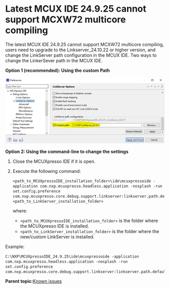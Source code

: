 # Latest MCUX IDE 24.9.25 cannot support MCXW72 multicore compiling 

The latest MCUX IDE 24.9.25 cannot support MCXW72 multicore compiling, users need to upgrade to the Linkserver\_24.10.22 or higher version, and change the LinkServer path configuration in the MCUX IDE. Two ways to change the LinkerSever path in the MCUX IDE.

**Option 1 \(recommended\): Using the custom Path**

![](../Images/latest_mcux_ide_24_9_25_cannot_support_multicore_compiling.png "LinkServer options")

**Option 2: Using the command-line to change the settings**

1.  Close the MCUXpresso IDE if it is open.
2.  Execute the following command:

    ```
    <path_to_MCUXpressoIDE_installation_folder>\ide\mcuxpressoide -application com.nxp.mcuxpresso.headless.application -nosplash -run set.config.preference com.nxp.mcuxpresso.core.debug.support.linkserver:linkserver.path.default_path=<path_to_LinkServer_installation_folder>
    ```

    where:

    -   `<path_to_MCUXpressoIDE_installation_folder>` is the folder where the MCUXpresso IDE is installed.
    -   `<path_to_LinkServer_installation_folder>` is the folder where the new/custom LinkServer is installed.

Example:

```
C:\NXP\MCUXpressoIDE_24.9.25\ide\mcuxpressoide -application com.nxp.mcuxpresso.headless.application -nosplash -run set.config.preference com.nxp.mcuxpresso.core.debug.support.linkserver:linkserver.path.default_path=c:\NXP\LinkServer_24.10.15
```

**Parent topic:**[Known issues](../topics/known_issues.md)

